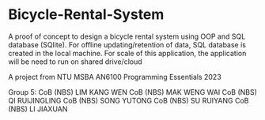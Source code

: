 # Bicycle-Rental-System
A proof of concept to design a bicycle rental system using OOP and SQL database (SQlite). For offline updating/retention of data, SQL database is created in the local machine. For scale of this application, the application will be need to run on shared drive/cloud

A project from NTU MSBA AN6100 Programming Essentials 2023

Group 5:
  CoB (NBS) LIM KANG WEN
  CoB (NBS) MAK WENG WAI
  CoB (NBS) QI RUIJINGLING
  CoB (NBS) SONG YUTONG
  CoB (NBS) SU RUIYANG
  CoB (NBS) LI JIAXUAN
